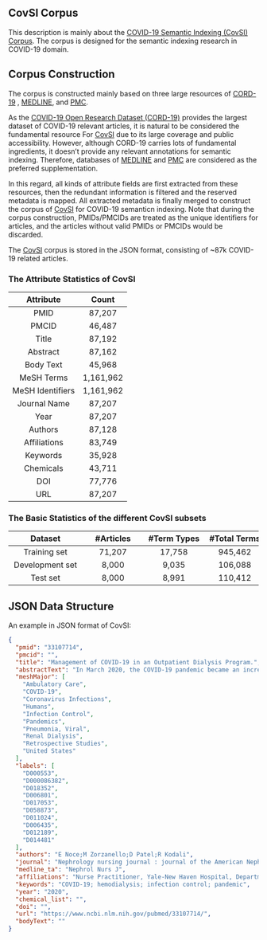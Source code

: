 ## CovSI Corpus

This description is mainly about the [COVID-19 Semantic Indexing (CovSI) Corpus](https://drive.google.com/file/d/11Z0v_q2m0Tsvc-hsQJZM6hckw_u87bEi/view?usp=sharing). The corpus is designed for the
semantic indexing research in COVID-19 domain.

## Corpus Construction

The corpus is constructed mainly based on three large resources of [CORD-19](https://allenai.org/data/cord-19)
, [MEDLINE](https://pubmed.ncbi.nlm.nih.gov/), and [PMC](https://www.ncbi.nlm.nih.gov/pmc/).

As the [COVID-19 Open Research Dataset (CORD-19)](https://allenai.org/data/cord-19) provides the largest dataset of
COVID-19 relevant articles, it is natural to be considered the fundamental resource For [CovSI](https://drive.google.com/file/d/11Z0v_q2m0Tsvc-hsQJZM6hckw_u87bEi/view?usp=sharing) due to its large coverage
and public accessibility. However, although CORD-19 carries lots of fundamental ingredients, it doesn’t provide any
relevant annotations for semantic indexing. Therefore, databases of [MEDLINE](https://pubmed.ncbi.nlm.nih.gov/)
and [PMC](https://www.ncbi.nlm.nih.gov/pmc/) are considered as the preferred supplementation.

In this regard, all kinds of attribute fields are first extracted from these resources, then the redundant information
is filtered and the reserved metadata is mapped. All extracted metadata is finally merged to construct the corpus of
[CovSI](https://drive.google.com/file/d/11Z0v_q2m0Tsvc-hsQJZM6hckw_u87bEi/view?usp=sharing) for COVID-19 semanticn indexing. Note that during the corpus construction, PMIDs/PMCIDs are treated as the unique
identifiers for articles, and the articles without valid PMIDs or PMCIDs would be discarded.

The [CovSI](https://drive.google.com/file/d/11Z0v_q2m0Tsvc-hsQJZM6hckw_u87bEi/view?usp=sharing) corpus is stored in the JSON format, consisting of ~87k COVID-19 related articles.

### The Attribute Statistics of CovSI

|Attribute| Count|
|:---:| :---: |
|PMID|87,207|
|PMCID|46,487|
|Title|87,192|
|Abstract|87,162|
|Body Text|45,968|
|MeSH Terms|1,161,962|
|MeSH Identifiers|1,161,962|
|Journal Name|87,207|
|Year|87,207|
|Authors|87,128|
|Affiliations|83,749|
|Keywords|35,928|
|Chemicals|43,711|
|DOI|77,776|
|URL|87,207|

### The Basic Statistics of the different CovSI subsets

|Dataset| #Articles| #Term Types| #Total Terms| #Average Terms| 
|:---:| :---: | :---: | :---: | :---: |
| <div style="width: 100pt"> Training set | <div style="width: 80pt">71,207 | <div style="width: 80pt">17,758 | <div style="width: 80pt"> 945,462 |<div style="width: 100pt"> 13.28|
|  Development set     | 8,000 | 9,035 | 106,088      | 13.26|
|  Test set | 8,000 | 8,991 | 110,412      | 13.80|

## JSON Data Structure

An example in JSON format of CovSI:

```json
{
  "pmid": "33107714",
  "pmcid": "",
  "title": "Management of COVID-19 in an Outpatient Dialysis Program.",
  "abstractText": "In March 2020, the COVID-19 pandemic became an increasingly urgent issue of public health ...",
  "meshMajor": [
    "Ambulatory Care",
    "COVID-19",
    "Coronavirus Infections",
    "Humans",
    "Infection Control",
    "Pandemics",
    "Pneumonia, Viral",
    "Renal Dialysis",
    "Retrospective Studies",
    "United States"
  ],
  "labels": [
    "D000553",
    "D000086382",
    "D018352",
    "D006801",
    "D017053",
    "D058873",
    "D011024",
    "D006435",
    "D012189",
    "D014481"
  ],
  "authors": "E Noce;M Zorzanello;D Patel;R Kodali",
  "journal": "Nephrology nursing journal : journal of the American Nephrology Nurses' Association",
  "medline_ta": "Nephrol Nurs J",
  "affiliations": "Nurse Practitioner, Yale-New Haven Hospital, Department of Internal Medicine, Section of Nephrology, New Haven, Tn.;Nurse Practitioner, Yale University, Department of Medicine, Section of Nephrology, New Haven, CT.;Nephrology Fellow, Yale University, Department of Medicine, Section of Nephrology, New Haven, CT.;Instructor of Medicine, Yale University, Department of Medicine, Section of Nephrology, New Haven, CT.",
  "keywords": "COVID-19; hemodialysis; infection control; pandemic",
  "year": "2020",
  "chemical_list": "",
  "doi": "",
  "url": "https://www.ncbi.nlm.nih.gov/pubmed/33107714/",
  "bodyText": ""
}
```









